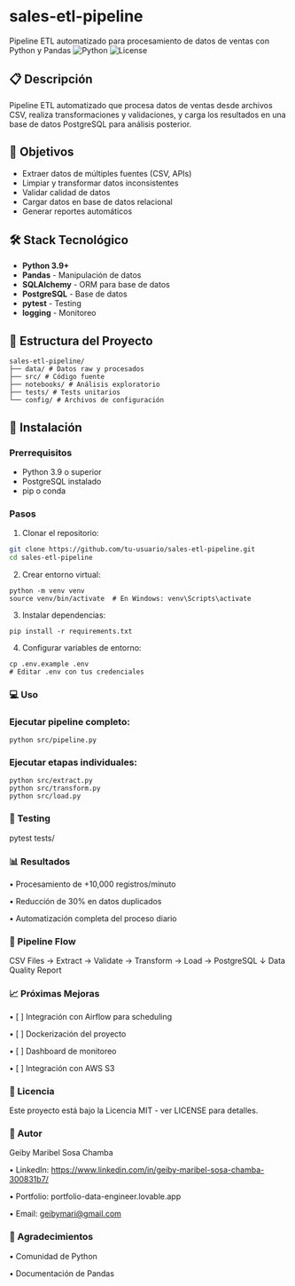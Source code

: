 # sales-etl-pipeline
Pipeline ETL automatizado para procesamiento de datos de ventas con Python y Pandas
![Python](https://img.shields.io/badge/python-v3.9+-blue.svg)
![License](https://img.shields.io/badge/license-MIT-green.svg)

## 📋 Descripción

Pipeline ETL automatizado que procesa datos de ventas desde archivos CSV, realiza transformaciones y validaciones, y carga los resultados en una base de datos PostgreSQL para análisis posterior.

## 🎯 Objetivos

- Extraer datos de múltiples fuentes (CSV, APIs)
- Limpiar y transformar datos inconsistentes
- Validar calidad de datos
- Cargar datos en base de datos relacional
- Generar reportes automáticos

## 🛠️ Stack Tecnológico

- **Python 3.9+**
- **Pandas** - Manipulación de datos
- **SQLAlchemy** - ORM para base de datos
- **PostgreSQL** - Base de datos
- **pytest** - Testing
- **logging** - Monitoreo

## 📁 Estructura del Proyecto
```
sales-etl-pipeline/ 
├── data/ # Datos raw y procesados 
├── src/ # Código fuente 
├── notebooks/ # Análisis exploratorio 
├── tests/ # Tests unitarios 
└── config/ # Archivos de configuración
```
## 🚀 Instalación

### Prerrequisitos
- Python 3.9 o superior
- PostgreSQL instalado
- pip o conda

### Pasos

1.  Clonar el repositorio:

```bash
git clone https://github.com/tu-usuario/sales-etl-pipeline.git
cd sales-etl-pipeline
```
2.	Crear entorno virtual:
```
python -m venv venv
source venv/bin/activate  # En Windows: venv\Scripts\activate
```
3.	Instalar dependencias:
```
pip install -r requirements.txt
```

4.	Configurar variables de entorno:
```
cp .env.example .env
# Editar .env con tus credenciales
```

### 💻 Uso

### Ejecutar pipeline completo:
```
python src/pipeline.py
```
### Ejecutar etapas individuales:
```
python src/extract.py
python src/transform.py
python src/load.py
```
### 🧪 Testing
pytest tests/

### 📊 Resultados

•	Procesamiento de +10,000 registros/minuto

•	Reducción de 30% en datos duplicados

•	Automatización completa del proceso diario

### 🔄 Pipeline Flow
CSV Files → Extract → Validate → Transform → Load → PostgreSQL
                                                   ↓
                                              Data Quality
                                                 Report
### 📈 Próximas Mejoras
•	[ ] Integración con Airflow para scheduling

•	[ ] Dockerización del proyecto

•	[ ] Dashboard de monitoreo

•	[ ] Integración con AWS S3

### 📝 Licencia
Este proyecto está bajo la Licencia MIT - ver LICENSE para detalles.

### 👤 Autor
Geiby Maribel Sosa Chamba

•	LinkedIn: https://www.linkedin.com/in/geiby-maribel-sosa-chamba-300831b7/

•	Portfolio: portfolio-data-engineer.lovable.app

•	Email: geibymari@gmail.com

### 🙏 Agradecimientos
•	Comunidad de Python

•	Documentación de Pandas
